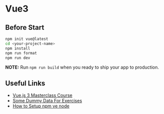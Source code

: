 # Vue3

## Before Start

```BASH
npm init vue@latest
cd <your-project-name>
npm install
npm run format
npm run dev
```

**NOTE:** Run `npm run build` when you ready to ship your app to production.

## Useful Links

- [Vue.js 3 Masterclass Course](https://vueschool.io/courses/the-vuejs-3-master-class)
- [Some Dummy Data For Exercises](https://jsonplaceholder.typicode.com/)
- [How to Setup npm ve node](https://computingforgeeks.com/install-latest-node-js-and-npm-on-ubuntu-debian/)
